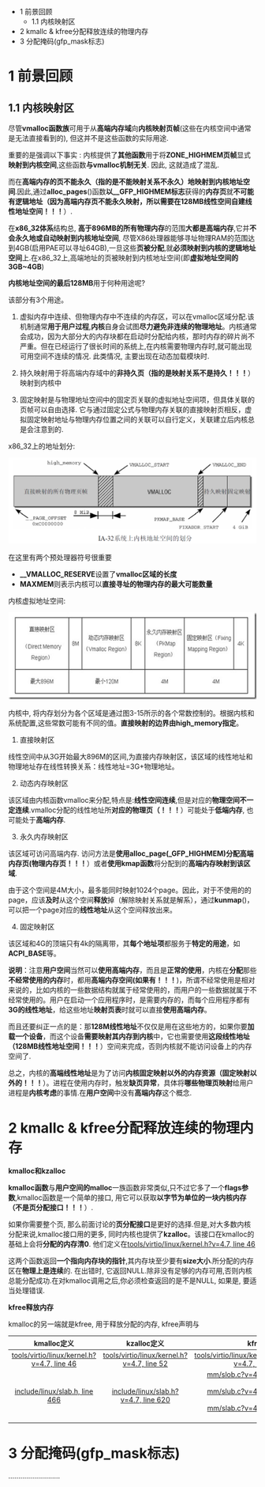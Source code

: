 - 1 前景回顾
    - 1.1 内核映射区
- 2 kmallc & kfree分配释放连续的物理内存
- 3 分配掩码(gfp\_mask标志)

# 1 前景回顾

## 1.1 内核映射区

尽管**vmalloc函数族**可用于从**高端内存域**向**内核映射页帧**(这些在内核空间中通常是无法直接看到的), 但这并不是这些函数的实际用途.

重要的是强调以下事实 : 内核提供了**其他函数**用于将**ZONE\_HIGHMEM页帧**显式**映射到内核空间**,这些函数**与vmalloc机制无关**. 因此, 这就造成了混乱.

而在**高端内存的页不能永久（指的是不能映射关系不永久）地映射到内核地址空间**.因此,通过**alloc\_pages**()函数**以\_\_GFP\_HIGHMEM标志**获得的**内存页**就**不可能有逻辑地址（因为高端内存页不能永久映射，所以需要在128MB线性空间自建线性地址空间！！！**）.

在**x86\_32体系**结构总, **高于896MB的所有物理内存**的范围**大都是高端内存**,它并**不会永久地或自动映射到内核地址空间**, 尽管X86处理器能够寻址物理RAM的范围达到4GB(启用PAE可以寻址64GB),一旦这些**页被分配**,就**必须映射到内核的逻辑地址空间**上.在x86\_32上,高端地址的页被映射到内核地址空间(即**虚拟地址空间的3GB\~4GB**)

**内核地址空间的最后128MB**用于何种用途呢?

该部分有3个用途。

1. 虚拟内存中连续、但物理内存中不连续的内存区，可以在vmalloc区域分配.该机制通常**用于用户过程**,**内核**自身会试图**尽力避免非连续的物理地址**。内核通常会成功，因为大部分大的内存块都在启动时分配给内核，那时内存的碎片尚不严重。但在已经运行了很长时间的系统上,在内核需要物理内存时,就可能出现可用空间不连续的情况. 此类情况, 主要出现在动态加载模块时.

2. 持久映射用于将高端内存域中的**非持久页（指的是映射关系不是持久！！！**）映射到内核中

3. 固定映射是与物理地址空间中的固定页关联的虚拟地址空间项，但具体关联的页帧可以自由选择. 它与通过固定公式与物理内存关联的直接映射页相反，虚拟固定映射地址与物理内存位置之间的关联可以自行定义，关联建立后内核总是会注意到的.

x86\_32上的地址划分:

![x86_32上的地址划分](./images/x86_32_mapping.png)

在这里有两个预处理器符号很重要

- **\_\_VMALLOC\_RESERVE**设置了**vmalloc区域的长度**
- **MAXMEM**则表示内核可以**直接寻址的物理内存的最大可能数量**

内核虚拟地址空间:

![内核虚拟地址空间](./images/kernel_space.jpg)

内核中, 将内存划分为各个区域是通过图3-15所示的各个常数控制的。根据内核和系统配置,这些常数可能有不同的值。**直接映射的边界由high\_memory指定**。

1. 直接映射区

线性空间中从3G开始最大896M的区间,为直接内存映射区，该区域的线性地址和物理地址存在线性转换关系：线性地址=3G+物理地址。

2. 动态内存映射区

该区域由内核函数vmalloc来分配,特点是:**线性空间连续**,但是对应的**物理空间不一定连续**.vmalloc分配的线性地址所**对应的物理页（！！！**）可能处于**低端内存**, 也可能处于**高端内存**.

3. 永久内存映射区

该区域可访问高端内存. 访问方法是**使用alloc\_page(\_GFP\_HIGHMEM)分配高端内存页(物理内存页！！！**）或者**使用kmap函数**将分配到的**高端内存映射到该区域**.

由于这个空间是4M大小，最多能同时映射1024个page。因此，对于不使用的的page，应该**及时**从这个空间**释放**掉（解除映射关系就是解系），通过**kunmap**()，可以把一个page对应的**线性地址**从这个空间释放出来。

4. 固定映射区

该区域和4G的顶端只有4k的隔离带，其**每个地址项**都服务于**特定的用途**，如**ACPI\_BASE**等。

**说明**：注意**用户空间**当然可以**使用高端内存**，而且是**正常的使用**，内核在**分配**那些**不经常使用的内存**时，都用**高端内存空间(如果有！！！**)，所谓不经常使用是相对来说的，比如内核的一些数据结构就属于经常使用的，而用户的一些数据就属于不经常使用的。用户在启动一个应用程序时，是需要内存的，而每个应用程序都有**3G的线性地址**，给这些地址**映射页表**时就可以直接**使用高端内存**。

而且还要纠正一点的是：那**128M线性地址**不仅仅是用在这些地方的，如果你要**加载一个设备**，而这个设备**需要映射其内存到内核**中，它也需要使用**这段线性地址（128MB线性地址空间！！！**）空间来完成，否则内核就不能访问设备上的内存空间了.

总之，内核的**高端线性地址**是为了访问**内核固定映射以外的内存资源（固定映射以外的！！！**）。进程在使用内存时，触发**缺页异常**，具体将**哪些物理页映射**给用户进程是**内核考虑**的事情.在**用户空间**中没有**高端内存**这个概念.

# 2 kmallc & kfree分配释放连续的物理内存

**kmalloc和kzalloc**

**kmalloc函数**与**用户空间的malloc**一族函数非常类似,只不过它多了一个**flags参数**,kmalloc函数是一个简单的接口, 用它可以获取**以字节为单位的一块内核内存（不是页分配接口！！！**）.

如果你需要整个页, 那么前面讨论的**页分配接口**是更好的选择.但是,对大多数内核分配来说,kmalloc接口用的更多, 同时内核也提供了**kzalloc**。该接口在kmalloc的基础上会将**分配的内存清0**. 他们定义在[tools/virtio/linux/kernel.h?v=4.7, line 46](http://lxr.free-electrons.com/source/tools/virtio/linux/kernel.h?v=4.7#L46)

这两个函数返回**一个指向内存块的指针**,其内存块至少要有**size大小**.所分配的内存区在**物理上是连续**的. 在出错时, 它返回NULL.除非没有足够的内存可用,否则内核总能分配成功.在对kmalloc调用之后,你必须检查返回的是不是NULL, 如果是, 要适当处理错误.

**kfree释放内存**

kmalloc的另一端就是kfree, 用于释放分配的内存, kfree声明与

|  kmalloc定义 | kzalloc定义   | kfree定义 |
|:--------------:|:--------------:|-----------:|
| [tools/virtio/linux/kernel.h?v=4.7, line 46](http://lxr.free-electrons.com/source/tools/virtio/linux/kernel.h?v=4.7#L46) | [tools/virtio/linux/kernel.h?v=4.7, line 52](http://lxr.free-electrons.com/source/tools/virtio/linux/kernel.h?v=4.7#L52) | [tools/virtio/linux/kernel.h?v=4.7, line 60](http://lxr.free-electrons.com/source/tools/virtio/linux/kernel.h?v=4.7#L60) |
| [include/linux/slab.h, line 466](http://lxr.free-electrons.com/source/include/linux/slab.h?v=4.7#L466) | [include/linux/slab.h?v=4.7, line 620](http://lxr.free-electrons.com/source/include/linux/slab.h?v=4.7#L620) | [mm/slob.c?v=4.7, line 484](http://lxr.free-electrons.com/source/mm/slob.c?v=4.7#L484)<br>[mm/slub.c?v=4.7, line 3645](http://lxr.free-electrons.com/source/mm/slub.c?v=4.7#L3645)<br>[mm/slab.c?v=4.7, line 3853](http://lxr.free-electrons.com/source/mm/slab.c?v=4.7#L3853) |

# 3 分配掩码(gfp\_mask标志)

..........................
